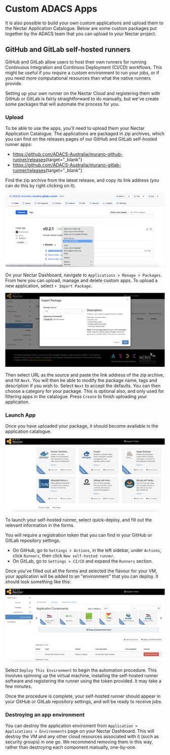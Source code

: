 # Custom ADACS Apps
It is also possible to build your own custom applications and upload them to the Nectar Application Catalogue. Below are some custom packages put together by the ADACS team that you can upload to your Nectar project.

## GitHub and GitLab self-hosted runners
GitHub and GitLab allow users to host their own runners for running Continuous Integration and Continuos Deployment (CI/CD) workflows. This might be useful if you require a custom environment to run your jobs, or if you need more computational resources than what the native runners provide.

Setting up your own runner on the Nectar Cloud and registering them with GitHub or GitLab is fairly straightforward to do manually, but we've create some packages that will automate the process for you.

### Upload
To be able to use the apps, you'll need to upload them your Nectar Application Catalogue. The applications are packaged in zip archives, which you can find on the releases pages of our GitHub and GitLab self-hosted runner apps:

- <https://github.com/ADACS-Australia/murano-github-runner/releases>{target="_blank"}
- <https://github.com/ADACS-Australia/murano-gitlab-runner/releases>{target="_blank"}

Find the zip archive from the latest release, and copy its link address (you can do this by right clicking on it).

![](images/copy_link_address.png)

On your Nectar Dashboard, navigate to `Applications > Manage > Packages`.
From here you can upload, manage and delete custom apps. To upload a new application, select `+ Import Package`.

![](images/import_package.png)

Then select URL as the source and paste the link address of the zip archive, and hit `Next`. You will then be able to modify the package name, tags and description if you wish to. Select `Next` to accept the defaults. You can then choose a category for your package. This is optional also, and only used for filtering apps in the catalogue. Press `Create` to finish uploading your application.

### Launch App
Once you have uploaded your package, it should become available in the application catalogue.

![](images/uploaded_apps.png)

To launch your self-hosted runner, select quick-deploy, and fill out the relevant information in the forms.

You will require a registration token that you can find in your GitHub or GitLab repository settings.

- On GitHub, go to `Settings > Actions`, in the left sidebar, under `Actions`, click `Runners`, then click `New self-hosted runner`.
- On GitLab, go to `Settings > CI/CD` and expand the `Runners` section.

Once you've filled out all the forms and selected the flavour for your VM, your application will be added to an "environment" that you can deploy. It should look something like this:

![](images/deploy_environment.png)

Select `Deploy This Environment` to begin the automation procedure. This involves spinning up the virtual machine, installing the self-hosted runner software and registering the runner using the token provided. It may take a few minutes.

Once the procedure is complete, your self-hosted runner should appear in your GitHub or GitLab repository settings, and will be ready to receive jobs.

### Destroying an app environment
You can destroy the application enviroment from `Application > Applications > Environments` page on your Nectar Dashboard.
This will destroy the VM and any other cloud resources associated with it (such as security groups) in one go. We recommend removing them in this way, rather than destroying each component manually, one-by-one.
